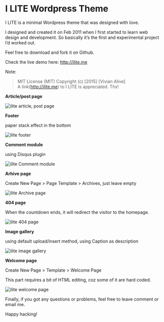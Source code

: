 #   I LITE Wordpress Theme

I LITE is a minimal Wordpress theme that was designed with love.

I designed and created it on Feb 2011 when I first started to learn web design and development. So basically it’s the first and experimental project I’d worked out.

Feel free to download and fork it on Github.

Check the live demo here: http://ilite.me

Note:

>   MIT License (MIT) Copyright (c) [2015] [Vivian Alive]  
>   A link(http://ilite.me) to I LITE is appreciated. Thx!

**Article/post page**

![ilite article, post page](http://img.ilite.me/ilite-article.jpg)

**Footer**

paper stack effect in the bottom

![ilite footer](http://img.ilite.me/ilite-footer.jpg)

**Comment module**

using Disqus plugin

![ilite Comment module](http://img.ilite.me/ilite-comment.jpg)

**Arhive page**

Create New Page > Page Template > Archives, just leave empty

![ilite Archive page](http://img.ilite.me/ilite-archive.jpg)

**404 page**

 When the countdown ends, it will redirect the visitor to the homepage.

![ilite 404 page](http://img.ilite.me/ilite-404.jpg)

**Image gallery**

using default upload/insert method, using Caption as description

![ilite image gallery](http://img.ilite.me/ilite-gallery.jpg)

**Welcome page**

Create New Page > Template > Welcome Page

This part requires a bit of HTML editing, coz some of it are hard coded.

![ilite welcome page](http://img.ilite.me/ilite-welcome.jpg)

Finally, if you got any questions or problems, feel free to leave comment or email me.

Happy hacking!
